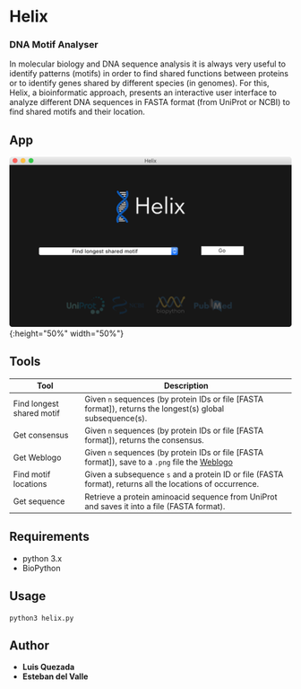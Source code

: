 # Helix
### DNA Motif Analyser

In molecular biology and DNA sequence analysis it is always very useful to identify patterns (motifs) in order to find shared functions between proteins or to identify genes shared by different species (in genomes). For this, Helix, a bioinformatic approach, presents an interactive user interface to analyze different DNA sequences in FASTA format (from UniProt or NCBI) to find shared motifs and their location.

## App
![SS1](/assets/helixSS1.png){:height="50%" width="50%"}

## Tools
Tool | Description
------------ | -------------
Find longest shared motif | Given `n` sequences (by protein IDs or file [FASTA format]), returns the longest(s) global subsequence(s).
Get consensus | Given `n` sequences (by protein IDs or file [FASTA format]), returns the consensus.
Get Weblogo | Given `n` sequences (by protein IDs or file [FASTA format]), save to a `.png` file the [Weblogo](https://weblogo.berkeley.edu)
Find motif locations | Given a subsequence `s` and a protein ID or file (FASTA format), returns all the locations of occurrence.
Get sequence | Retrieve a protein aminoacid sequence from UniProt and saves it into a file (FASTA format).

## Requirements
* python 3.x
* BioPython

## Usage
```
python3 helix.py
```

## Author
* **Luis Quezada**
* **Esteban del Valle**